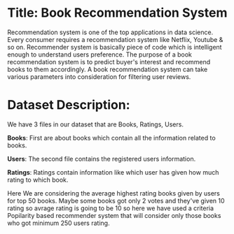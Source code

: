 # Title: Book Recommendation System
Recommendation system is one of the top applications in data science. Every consumer requires a recommendation system like Netflix, Youtube & so on. Recommender system is basically piece of code which is intelligent enough to understand users preference.
The purpose of a book recommendation system is to predict buyer's interest and recommend books to them accordingly.
A book recommendation system can take various parameters into consideration for filtering user reviews.

# Dataset Description: 
We have 3 files in our dataset that are Books, Ratings, Users. 

**Books**: First are about books which contain all the information related to books.

**Users**: The second file contains the registered users information.

**Ratings**: Ratings contain information like which user has given how much rating to which book.

Here We are considering the average highest rating books given by users for top 50 books. Maybe some books got only 2 votes and they've given 10 rating so avrage rating is going to be 10  so here we have used a criteria Popilarity based recommender system that will consider only those books who got minimum 250 users rating.
